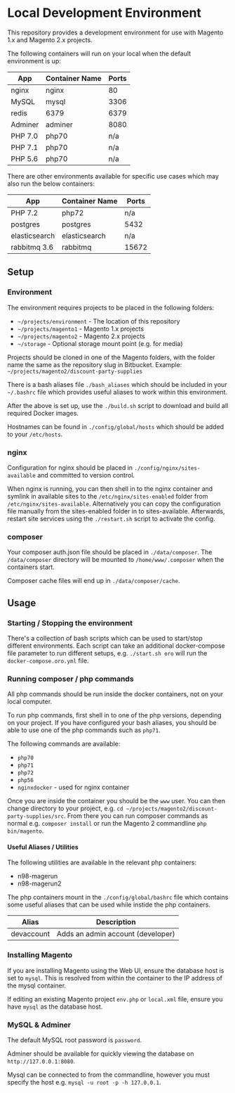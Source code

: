 # Local Development Environment

This repository provides a development environment for use with Magento 1.x and Magento 2.x projects.

The following containers will run on your local when the default environment is up:

App | Container Name | Ports
--- | --- | ---
nginx | nginx | 80
MySQL | mysql | 3306
redis | 6379 | 6379
Adminer | adminer | 8080
PHP 7.0 | php70 | n/a
PHP 7.1 | php70 | n/a
PHP 5.6 | php70 | n/a

There are other environments available for specific use cases which may also run the below containers:

App | Container Name | Ports
--- | --- | ---
PHP 7.2 | php72 | n/a
postgres | postgres | 5432
elasticsearch | elasticsearch | n/a
rabbitmq 3.6 | rabbitmq | 15672

## Setup

### Environment

The environment requires projects to be placed in the following folders:

* ```~/projects/environment``` - The location of this repository
* ```~/projects/magento1``` - Magento 1.x projects
* ```~/projects/magento2``` - Magento 2.x projects
* ```~/storage``` - Optional storage mount point (e.g. for media)

Projects should be cloned in one of the Magento folders, with the folder name the same as the repository slug in Bitbucket. Example: ```~/projects/magento2/discount-party-supplies```

There is a bash aliases file ```./bash_aliases``` which should be included in your ```~/.bashrc``` file which provides useful aliases to work within this environment.

After the above is set up, use the ```./build.sh``` script to download and build all required Docker images.

Hostnames can be found in ```./config/global/hosts``` which should be added to your ```/etc/hosts```.

### nginx

Configuration for nginx should be placed in ```./config/nginx/sites-available``` and committed to version control.

When nginx is running, you can then shell in to the nginx container and symlink in available sites to the ```/etc/nginx/sites-enabled``` folder from ```/etc/nginx/sites-available```. Alternatively you can copy the configuration file manually from the sites-enabled folder in to sites-available. Afterwards, restart site services using the ```./restart.sh``` script to activate the config.

### composer

Your composer auth.json file should be placed in ```./data/composer```. The ```/data/composer``` directory will be mounted to ```/home/www/.composer``` when the containers start.

Composer cache files will end up in ```./data/composer/cache```.

## Usage

### Starting / Stopping the environment

There's a collection of bash scripts which can be used to start/stop different environments. Each script can take an additional docker-compose file parameter to run different setups, e.g. ```./start.sh oro``` will run the ```docker-compose.oro.yml``` file.

### Running composer / php commands

All php commands should be run inside the docker containers, not on your local computer.

To run php commands, first shell in to one of the php versions, depending on your project. If you have configured your bash aliases, you should be able to use one of the php commands such as ```php71```.

The following commands are available:

* ```php70```
* ```php71```
* ```php72```
* ```php56```
* ```nginxdocker``` - used for nginx container

Once you are inside the container you should be the ```www``` user. You can then change directory to your project, e.g. ```cd ~/projects/magento2/discount-party-supplies/src```. From there you can run composer commands as normal e.g. ```composer install``` or run the Magento 2 commandline ```php bin/magento```.

#### Useful Aliases / Utilities

The following utilities are available in the relevant php containers:

* n98-magerun
* n98-magerun2

The php containers mount in the ```./config/global/bashrc``` file which contains some useful aliases that can be used while instide the php containers.

Alias | Description
--- | ---
devaccount | Adds an admin account (developer)

### Installing Magento

If you are installing Magento using the Web UI, ensure the database host is set to ```mysql```. This is resolved from within the container to the IP address of the mysql container.

If editing an existing Magento project ```env.php``` or ```local.xml``` file, ensure you have ```mysql``` as the database host.

### MySQL & Adminer

The default MySQL root password is ```password```.

Adminer should be available for quickly viewing the database on ```http://127.0.0.1:8080```.

Mysql can be connected to from the commandline, however you must specify the host e.g. ```mysql -u root -p -h 127.0.0.1```.
